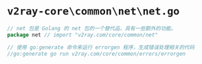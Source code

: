 # `v2ray-core\common\net\net.go`

```go
// net 包是 Golang 的 net 包的一个替代品，具有一些额外的功能。
package net // import "v2ray.com/core/common/net"

// 使用 go:generate 命令来运行 errorgen 程序，生成错误处理相关的代码
//go:generate go run v2ray.com/core/common/errors/errorgen
```
